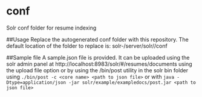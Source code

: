 # conf
 Solr conf folder for resume indexing 

##Usage
 Replace the autogenerated conf folder with this repository.
 The default location of the folder to replace is:
 solr-<version>/server/solr/<core name>/conf

##Sample file
	A sample.json file is provided. 
	It can be uploaded using the solr admin panel at http://localhost:8983/solr/#/resumes/documents using the upload file option
	or by using the /bin/post utility in the solr bin folder using `./bin/post -c <core name> <path to json file>`
	or with `java -Dtype=application/json -jar solr/example/exampledocs/post.jar <path to json file>`

